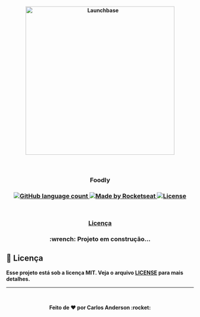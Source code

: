 <h4 align="center">
    <img alt="Launchbase" src="https://storage.googleapis.com/golden-wind/bootcamp-launchbase/logo.png" width="400px" />
</h4>

<br>

<h3 align="center"> Foodly <h3>

<p align="center">
  <a href="">
    <img alt="GitHub language count" src="https://img.shields.io/github/languages/count/karlscode/Be-The-Hero?color=yellow">
  </a>

  <a href="https://rocketseat.com.br">
    <img alt="Made by Rocketseat" src="https://img.shields.io/badge/made%20by-Rocketseat-yellow">
  </a>

  <a href="https://opensource.org/licenses/MIT">
    <img alt="License" src="https://img.shields.io/badge/license-MIT-yellow">
  </a>

</p>

<br>

<p align="center">
  <!-- <a href="#iniciando-com-front-end-rocket">Front-end</a>&nbsp;&nbsp;&nbsp;|&nbsp;&nbsp;&nbsp;
  <a href="#iniciando-no-back-end-rocket">Back-end</a>&nbsp;&nbsp;&nbsp;|&nbsp;&nbsp;&nbsp;
  <a href="#-e-agora">E agora</a>&nbsp;&nbsp;&nbsp;|&nbsp;&nbsp;&nbsp; -->
  <a href="#memo-licença">Licença</a>
</p>

<!-- ## Iniciando com front-end :rocket:

Neste módulo foram abordados diversos tópicos relacionados a front-end, sendo eles:

- A diferença entre Back-end e Front-end
- Conceitos iniciais de HTML e CSS
- Estrutura HTML
- Espaçamento com CSS Grid Layout
- Seleção e Manipulação dos elementos da DOM com Javascript

## Iniciando no Back-end :rocket:

No módulo de Back-end no fomos introduzidos ao `nodejs` e `npm` para fazer a instalação de alguns pacotes que foram utilizadas nesse módulo.

- `Express` para a criação do servidor e rotas
- `Nodemon` para monitoramento dos arquivos e evitar o reinício manual do servidor
- `Nunjucks` como template engine para um front-end mais dinâmico
- `Docker` definindo características do ambiente, executando container com NodeJS e inicializando Nodemon
- `Docker Compose` orquestrando e compartilhando arquivos entre host e container

## 🤔 E agora? 

Como objetivo pessoal, não dou este projeto como finalizado. Aplicarei neste, melhorias ao longo da minha evolução como desenvolvedor. -->

<h3 align="center"> :wrench: <strong>Projeto em construção...</h3>

## :memo: Licença

Esse projeto está sob a licença MIT. Veja o arquivo [LICENSE](LICENSE.md) para mais detalhes.
<br>

---
<br>
<p align="center">Feito de ❤️ por <strong>Carlos Anderson :rocket: </p>